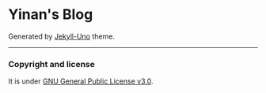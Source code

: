 # Yinan's Blog

Generated by [Jekyll-Uno](https://github.com/joshgerdes/jekyll-uno) theme.

---

### Copyright and license

It is under [GNU General Public License v3.0](/LICENSE).